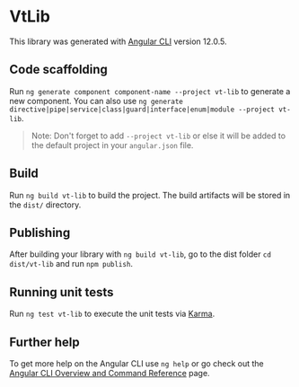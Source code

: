 # VtLib

This library was generated with [Angular CLI](https://github.com/angular/angular-cli) version 12.0.5.

## Code scaffolding

Run `ng generate component component-name --project vt-lib` to generate a new component. You can also use `ng generate directive|pipe|service|class|guard|interface|enum|module --project vt-lib`.
> Note: Don't forget to add `--project vt-lib` or else it will be added to the default project in your `angular.json` file. 

## Build

Run `ng build vt-lib` to build the project. The build artifacts will be stored in the `dist/` directory.

## Publishing

After building your library with `ng build vt-lib`, go to the dist folder `cd dist/vt-lib` and run `npm publish`.

## Running unit tests

Run `ng test vt-lib` to execute the unit tests via [Karma](https://karma-runner.github.io).

## Further help

To get more help on the Angular CLI use `ng help` or go check out the [Angular CLI Overview and Command Reference](https://angular.io/cli) page.
